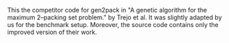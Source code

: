 This the competitor code for gen2pack in 
"A genetic algorithm for the maximum 2–packing set problem." by Trejo et al.
It was slightly adapted by us for the benchmark setup.
Moreover, the source code contains only the improved version of their work.